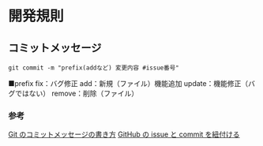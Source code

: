 # 開発規則

## コミットメッセージ

`git commit -m "prefix(addなど) 変更内容 #issue番号"`

■prefix
fix：バグ修正
add：新規（ファイル）機能追加
update：機能修正（バグではない）
remove：削除（ファイル）

### 参考

[Git のコミットメッセージの書き方](https://qiita.com/itosho/items/9565c6ad2ffc24c09364)
[GitHub の issue と commit を紐付ける](https://qiita.com/cotolier_risa/items/210db74e6496d4359be7)
